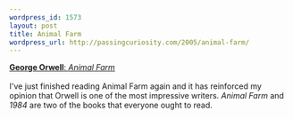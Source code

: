 ```yaml
--- 
wordpress_id: 1573
layout: post
title: Animal Farm
wordpress_url: http://passingcuriosity.com/2005/animal-farm/
---
```

<a href="http://penguin.com.au/catalog/search-title-details.cfm?found=5&startrow=1&formTitle=Animal%20Farm&formAuthor=George%20Orwell&formKeyword=&formISBN=&formCategory=All&formImprint=All&formCountry=All&formAudience=All&formMedia=All&formOrigin=All&formOrderBy=Title&SBN=0140126708&Author=Orwell%20George"><span style="font-weight: bold;">George Orwell</span>: <span style="font-style: italic;">Animal Farm</span></a>
<br />
<br />I've just finished reading Animal Farm again and it has reinforced my opinion that Orwell is one of the most impressive writers. <span style="font-style: italic;">Animal Farm</span> and <span style="font-style: italic;">1984</span> are two of the books that everyone ought to read.
